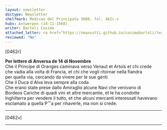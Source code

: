 ```yaml
---
layout: newsletter
doctype: Newsletter
shelfmark: Mediceo del Principato 3080, fol. 462r-v
hubs: Antwerpen (14-11-1568)
writer: Bartoli Cosimo
attached_letter: <a href="https://smansutti.github.io/cosimobartoli/texts/TBD/">TBD</a>
reviewed: "No"
---
```


[0462r]  
  
  
<strong>Per lettere di Anversa de 14 di Novembre</strong>  
Che il Principe di Oranges caminava verso Venaut et Artois et chi crede  
che vadia alla volta di Francia, et chi che vogli ritornar nella fiandra  
per quella via, cercando da vivere per le sue genti  
Che il Duca d Alva leva sempre alla coda  
Che erano state prese dallo Amiraglio alcune Navi che venivano di  
Bordeos Cariche di quadi vini et altre mercantie, et le ha condotte  
Inghilterra per vendere il tutto, et che alcuni mercanti interessati havevano  
esclamato a quella P⁀a per rihaverle, ma non si crede.  
  
---  

[0462v]  
  
  
  
---  

